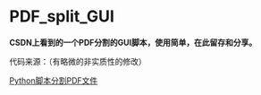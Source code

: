 # PDF_split_GUI
<b>CSDN上看到的一个PDF分割的GUI脚本，使用简单，在此留存和分享。</b><br>
<div>
<p>代码来源：（有略微的非实质性的修改）</p>
<a href="https://blog.csdn.net/u013185349/article/details/126383855">Python脚本分割PDF文件</a>
</div>
<br>
<div id="tips">
<img>
<div>
